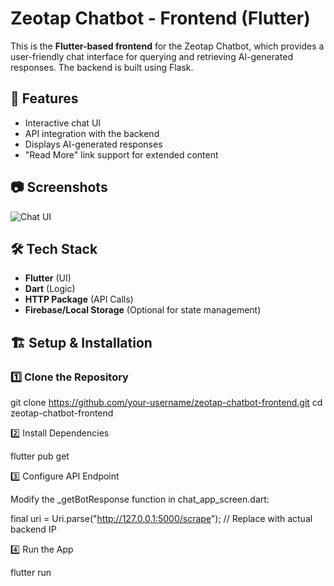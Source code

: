 # Zeotap Chatbot - Frontend (Flutter)

This is the **Flutter-based frontend** for the Zeotap Chatbot, which provides a user-friendly chat interface for querying and retrieving AI-generated responses. The backend is built using Flask.

## 🚀 Features
- Interactive chat UI
- API integration with the backend
- Displays AI-generated responses
- "Read More" link support for extended content

## 📷 Screenshots
![Chat UI](https://via.placeholder.com/600x300) <!-- Replace with actual screenshots -->

## 🛠️ Tech Stack
- **Flutter** (UI)
- **Dart** (Logic)
- **HTTP Package** (API Calls)
- **Firebase/Local Storage** (Optional for state management)

## 🏗️ Setup & Installation
### 1️⃣ Clone the Repository
git clone https://github.com/your-username/zeotap-chatbot-frontend.git
cd zeotap-chatbot-frontend

2️⃣ Install Dependencies

flutter pub get

3️⃣ Configure API Endpoint

Modify the _getBotResponse function in chat_app_screen.dart:

final uri = Uri.parse("http://127.0.0.1:5000/scrape"); // Replace with actual backend IP

4️⃣ Run the App

flutter run

